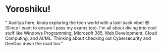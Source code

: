 # Yoroshiku!

" Aaditya here, kinda exploring the tech world with a laid-back vibe! 😎 (Since I want to ensure I pass my exams too). I'm all about diving into cool stuff like Windows Programming, Microsoft 365, Web Development, Cloud Computing, and AI/ML. Thinking about checking out Cybersecurity and DevOps down the road too."


